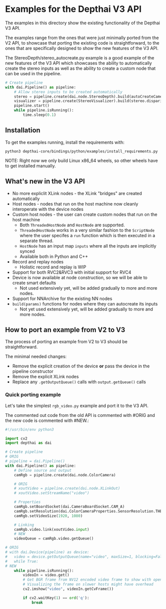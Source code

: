 # Examples for the Depthai V3 API

The examples in this directory show the existing functionality of the Depthai V3 API.

The examples range from the ones that were just minimally ported from the V2 API, to showcase that porting the existing code is straightforward,
to the ones that are specifically designed to show the new features of the V3 API.

The StereoDepth/stereo_autocreate.py example is a good example of the new features of the V3 API which showcases the ability to automatically create the stereo inputs
as well as the ability to create a custom node that can be used in the pipeline.

```python
# Create pipeline
with dai.Pipeline() as pipeline:
    # Allow stereo inputs to be created automatically
    stereo = pipeline.create(dai.node.StereoDepth).build(autoCreateCameras=True)
    visualizer = pipeline.create(StereoVisualizer).build(stereo.disparity)
    pipeline.start()
    while pipeline.isRunning():
        time.sleep(0.1)
```


## Installation

To get the examples running, install the requirements with:

```
python3 depthai-core/bindings/python/examples/install_requirements.py
```

NOTE: Right now we only build Linux x86_64 wheels, so other wheels have to get installed manually.

## What's new in the V3 API
* No more expliclit XLink nodes - the XLink "bridges" are created automatically
* Host nodes - nodes that run on the host machine now cleanly interoperate with the device nodes
* Custom host nodes - the user can create custom nodes that run on the host machine
  * Both `ThreadedHostNode` and `HostNode` are supported.
  * `ThreadedHostNode` works in a very similar fashion to the `ScriptNode` where the user specifes a `run` function which is then executed in a separate thread.
  * `HostNode` has an input map `inputs` where all the inputs are implicitly synced
  * Available both in Python and C++
* Record and replay nodes
  * Holistic record and replay is WIP
* Support for both RVC2&RVC3 with initial support for RVC4
* Device is now available at node construction, so we will be able to create smart defaults
  * Not used extensively yet, will be added gradually to more and more nodes.
* Support for NNArchive for the existing NN nodes
* `build(params)` functions for nodes where they can autocreate its inputs
  * Not yet used extensively yet, will be added gradually to more and more nodes.


## How to port an example from V2 to V3
The process of porting an example from V2 to V3 should be straightforward.

The minimal needed changes:
* Remove the explicit creation of the device **or** pass the device in the pipeline constructor
* Remove the explicit XLink nodes
* Replace any `.getOutputQueue()` calls with `output.getQueue()` calls


### Quick porting example
Let's take the simplest `rgb_video.py` example and port it to the V3 API.

The commented out code from the old API is commented with #ORIG and the new code is commented with #NEW.:
```python
#!/usr/bin/env python3

import cv2
import depthai as dai

# Create pipeline
# ORIG
# pipeline = dai.Pipeline()
with dai.Pipeline() as pipeline:
    # Define source and output
    camRgb = pipeline.create(dai.node.ColorCamera)

    # ORIG
    # xoutVideo = pipeline.create(dai.node.XLinkOut)
    # xoutVideo.setStreamName("video")

    # Properties
    camRgb.setBoardSocket(dai.CameraBoardSocket.CAM_A)
    camRgb.setResolution(dai.ColorCameraProperties.SensorResolution.THE_1080_P)
    camRgb.setVideoSize(1920, 1080)

    # Linking
    camRgb.video.link(xoutVideo.input)
    # NEW
    videoQueue = camRgb.video.getQueue()

# ORIG
# with dai.Device(pipeline) as device:
#   video = device.getOutputQueue(name="video", maxSize=1, blocking=False)
#   while True:
# NEW
    while pipeline.isRunning():
        videoIn = video.get()
        # Get BGR frame from NV12 encoded video frame to show with opencv
        # Visualizing the frame on slower hosts might have overhead
        cv2.imshow("video", videoIn.getCvFrame())

        if cv2.waitKey(1) == ord('q'):
            break
```
